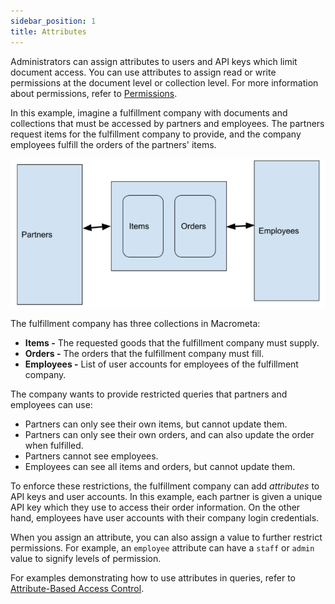 ```yaml
---
sidebar_position: 1
title: Attributes
---
```


Administrators can assign attributes to users and API keys which limit document access. You can use attributes to assign read or write permissions at the document level or collection level. For more information about permissions, refer to [Permissions](../permissions/index.md).

In this example, imagine a fulfillment company with documents and collections that must be accessed by partners and employees. The partners request items for the fulfillment company to provide, and the company employees fulfill the orders of the partners' items.

![Fulfillment company example](/img/attribute-example.png)

The fulfillment company has three collections in Macrometa:

- **Items -** The requested goods that the fulfillment company must supply.
- **Orders -** The orders that the fulfillment company must fill.
- **Employees -** List of user accounts for employees of the fulfillment company.

The company wants to provide restricted queries that partners and employees can use:

- Partners can only see their own items, but cannot update them.
- Partners can only see their own orders, and can also update the order when fulfilled.
- Partners cannot see employees.
- Employees can see all items and orders, but cannot update them.

To enforce these restrictions, the fulfillment company can add _attributes_ to API keys and user accounts. In this example, each partner is given a unique API key which they use to access their order information. On the other hand, employees have user accounts with their company login credentials.

When you assign an attribute, you can also assign a value to further restrict permissions. For example, an `employee` attribute can have a `staff` or `admin` value to signify levels of permission.

For examples demonstrating how to use attributes in queries, refer to [Attribute-Based Access Control](../../compute/queryworkers/attribute-based-access.md).